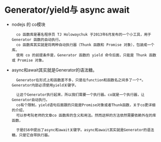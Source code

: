 # Generator/yield与 async await #

- nodejs 的 co模块

        co 函数库是著名程序员 TJ Holowaychuk 于2013年6月发布的一个小工具，用于 Generator 函数的自动执行。
        co 函数库其实就是将两种自动执行器（Thunk 函数和 Promise 对象），包装成一个库。
        使用 co 的前提条件是，Generator 函数的 yield 命令后面，只能是 Thunk 函数或 Promise 对象。

- async和await其实就是Generator的语法糖。

        Generator在形式上和函数差不多，只是在function和函数名之间多了一个*。Generator内部必须使用yield关键字。

        让这个Generator执行起来，所以我们需要一个执行器。co就是一个执行器，让Generator自动执行。
        co有个限制，yield语句后面跟的只能是Promise对象或者Thunk函数，关于co更详细的介绍，
        可以参考阮老师的文章co 函数库的含义和用法。然而这样的方法依然需要依赖外在的库函数，
        
        于是ES6中提出了async和await关键字。async和await其实就是Generator的语法糖。只是它自带执行器。
